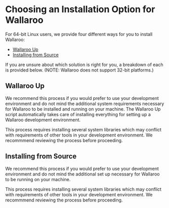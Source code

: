 # Choosing an Installation Option for Wallaroo

For 64-bit Linux users, we provide four different ways for you to install Wallaroo:
- [Wallaroo Up](/book/go/getting-started/wallaroo-up.md)
- [Installing from Source](/book/go/getting-started/linux-setup.md)

If you are unsure about which solution is right for you, a breakdown of each is provided below. (NOTE: Wallaroo does not support 32-bit platforms.)

## Wallaroo Up

We recommend this process if you would prefer to use your development environment and do not mind the additional system requirements necessary for Wallaroo to be installed and running on your machine. The Wallaroo Up script automatically takes care of installing everything for setting up a Wallaroo development environment.

This process requires installing several system libraries which may conflict with requirements of other tools in your development environment. We recommmend reviewing the process before proceeding.

## Installing from Source

We recommend this process if you would prefer to use your development environment and do not mind the additional set up necessary for Wallaroo to be running on your machine.

This process requires installing several system libraries which may conflict with requirements of other tools in your development environment. We recommmend reviewing the process before proceeding.
